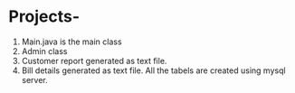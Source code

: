 # Projects-
1. Main.java is the main class
2. Admin class
3. Customer report generated as text file.
4. Bill details generated as text file.
All the tabels are created using mysql server.
